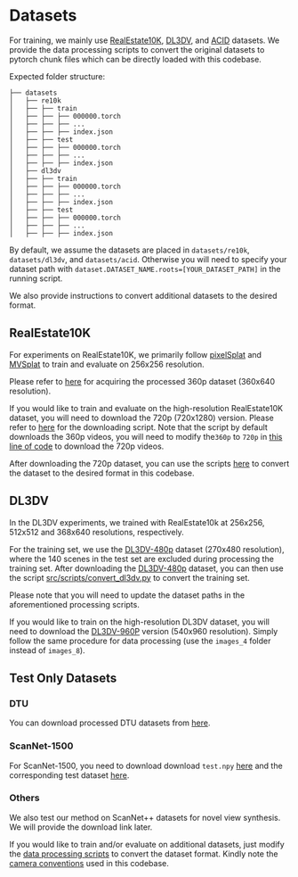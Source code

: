 # Datasets

For training, we mainly use [RealEstate10K](https://google.github.io/realestate10k/index.html), [DL3DV](https://github.com/DL3DV-10K/Dataset), and [ACID](https://infinite-nature.github.io/) datasets. We provide the data processing scripts to convert the original datasets to pytorch chunk files which can be directly loaded with this codebase. 

Expected folder structure:

```
├── datasets
│   ├── re10k
│   ├── ├── train
│   ├── ├── ├── 000000.torch
│   ├── ├── ├── ...
│   ├── ├── ├── index.json
│   ├── ├── test
│   ├── ├── ├── 000000.torch
│   ├── ├── ├── ...
│   ├── ├── ├── index.json
│   ├── dl3dv
│   ├── ├── train
│   ├── ├── ├── 000000.torch
│   ├── ├── ├── ...
│   ├── ├── ├── index.json
│   ├── ├── test
│   ├── ├── ├── 000000.torch
│   ├── ├── ├── ...
│   ├── ├── ├── index.json
```

By default, we assume the datasets are placed in `datasets/re10k`, `datasets/dl3dv`, and `datasets/acid`. Otherwise you will need to specify your dataset path with `dataset.DATASET_NAME.roots=[YOUR_DATASET_PATH]` in the running script.

We also provide instructions to convert additional datasets to the desired format.



## RealEstate10K

For experiments on RealEstate10K, we primarily follow [pixelSplat](https://github.com/dcharatan/pixelsplat) and [MVSplat](https://github.com/donydchen/mvsplat) to train and evaluate on 256x256 resolution.

Please refer to [here](https://github.com/dcharatan/pixelsplat?tab=readme-ov-file#acquiring-datasets) for acquiring the processed 360p dataset (360x640 resolution).

If you would like to train and evaluate on the high-resolution RealEstate10K dataset, you will need to download the 720p (720x1280) version. Please refer to [here](https://github.com/yilundu/cross_attention_renderer/tree/master/data_download) for the downloading script. Note that the script by default downloads the 360p videos, you will need to modify the`360p` to `720p` in [this line of code](https://github.com/yilundu/cross_attention_renderer/blob/master/data_download/generate_realestate.py#L137) to download the 720p videos.

After downloading the 720p dataset, you can use the scripts [here](https://github.com/dcharatan/real_estate_10k_tools/tree/main/src) to convert the dataset to the desired format in this codebase.



## DL3DV

In the DL3DV experiments, we trained with RealEstate10k at 256x256, 512x512 and 368x640 resolutions, respectively.

For the training set, we use the [DL3DV-480p](https://huggingface.co/datasets/DL3DV/DL3DV-ALL-480P) dataset (270x480 resolution), where the 140 scenes in the test set are excluded during processing the training set. After downloading the [DL3DV-480p](https://huggingface.co/datasets/DL3DV/DL3DV-ALL-480P) dataset, you can then use the script [src/scripts/convert_dl3dv.py](src/scripts/convert_dl3dv.py) to convert the training set.

Please note that you will need to update the dataset paths in the aforementioned processing scripts.

If you would like to train on the high-resolution DL3DV dataset, you will need to download the [DL3DV-960P](https://huggingface.co/datasets/DL3DV/DL3DV-ALL-960P) version (540x960 resolution). Simply follow the same procedure for data processing (use the `images_4` folder instead of `images_8`).



## Test Only Datasets

### DTU

You can download processed DTU datasets from [here](https://drive.google.com/file/d/1Bd9il_O1jjom6Lk9NP77K8aeQP0d9eEt/view?usp=drive_link).

### ScanNet-1500

For ScanNet-1500, you need to download download `test.npy` [here](https://github.com/zju3dv/LoFTR/blob/master/assets/scannet_test_1500/test.npz) and the corresponding test dataset [here](https://drive.google.com/file/d/1wtl-mNicxGlXZ-UQJxFnKuWPvvssQBwd/view).

### Others

We also test our method on ScanNet++ datasets for novel view synthesis. We will provide the download link later.

If you would like to train and/or evaluate on additional datasets, just modify the [data processing scripts](src/scripts) to convert the dataset format. Kindly note the [camera conventions](https://github.com/cvg/NoPoSplat/tree/main?tab=readme-ov-file#camera-conventions) used in this codebase.
